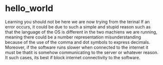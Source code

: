 # hello_world
Learning
you should not be here
we are now trying from the terinal
If an error occurs, it could be due to such a simple and stupid reason such as that the language of the OS is different in the two machiens we are running, meaning there could be a number representation misunderstanding because of the use of the comma and dot symbols to express decimals. Moreover, if the software runs slower when connected to the internet it must be thatit is somehow communicating to the server or whatever reason. It such cases, its best if block internet connectivity to the software.

